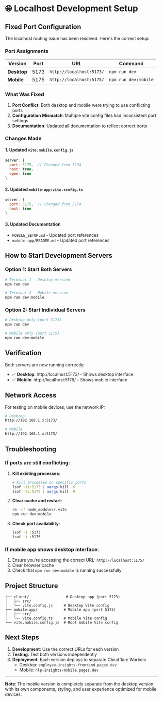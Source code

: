 # 🌐 Localhost Development Setup

## Fixed Port Configuration

The localhost routing issue has been resolved. Here's the correct setup:

### Port Assignments

| Version | Port | URL | Command |
|---------|------|-----|---------|
| **Desktop** | 5173 | `http://localhost:5173/` | `npm run dev` |
| **Mobile** | 5175 | `http://localhost:5175/` | `npm run dev:mobile` |

### What Was Fixed

1. **Port Conflict**: Both desktop and mobile were trying to use conflicting ports
2. **Configuration Mismatch**: Multiple vite config files had inconsistent port settings
3. **Documentation**: Updated all documentation to reflect correct ports

### Changes Made

#### 1. Updated `vite.mobile.config.js`
```javascript
server: {
  port: 5175,  // Changed from 5174
  host: true,
  open: true
}
```

#### 2. Updated `mobile-app/vite.config.ts`
```javascript
server: {
  port: 5175,  // Changed from 5174
  host: true
}
```

#### 3. Updated Documentation
- `MOBILE_SETUP.md` - Updated port references
- `mobile-app/README.md` - Updated port references

## How to Start Development Servers

### Option 1: Start Both Servers
```bash
# Terminal 1 - Desktop version
npm run dev

# Terminal 2 - Mobile version  
npm run dev:mobile
```

### Option 2: Start Individual Servers
```bash
# Desktop only (port 5173)
npm run dev

# Mobile only (port 5175)
npm run dev:mobile
```

## Verification

Both servers are now running correctly:

- ✅ **Desktop**: http://localhost:5173/ - Shows desktop interface
- ✅ **Mobile**: http://localhost:5175/ - Shows mobile interface

## Network Access

For testing on mobile devices, use the network IP:

```bash
# Desktop
http://192.168.1.x:5173/

# Mobile  
http://192.168.1.x:5175/
```

## Troubleshooting

### If ports are still conflicting:

1. **Kill existing processes**:
   ```bash
   # Kill processes on specific ports
   lsof -ti:5173 | xargs kill -9
   lsof -ti:5175 | xargs kill -9
   ```

2. **Clear cache and restart**:
   ```bash
   rm -rf node_modules/.vite
   npm run dev:mobile
   ```

3. **Check port availability**:
   ```bash
   lsof -i :5173
   lsof -i :5175
   ```

### If mobile app shows desktop interface:

1. Ensure you're accessing the correct URL: `http://localhost:5175/`
2. Clear browser cache
3. Check that `npm run dev:mobile` is running successfully

## Project Structure

```
├── client/                 # Desktop app (port 5173)
│   ├── src/
│   └── vite.config.js     # Desktop Vite config
├── mobile-app/            # Mobile app (port 5175)
│   ├── src/
│   └── vite.config.ts     # Mobile Vite config
└── vite.mobile.config.js  # Root mobile Vite config
```

## Next Steps

1. **Development**: Use the correct URLs for each version
2. **Testing**: Test both versions independently
3. **Deployment**: Each version deploys to separate Cloudflare Workers
   - Desktop: `employee-insights-frontend.pages.dev`
   - Mobile: `nlp-insights-mobile.pages.dev`

---

**Note**: The mobile version is completely separate from the desktop version, with its own components, styling, and user experience optimized for mobile devices.
